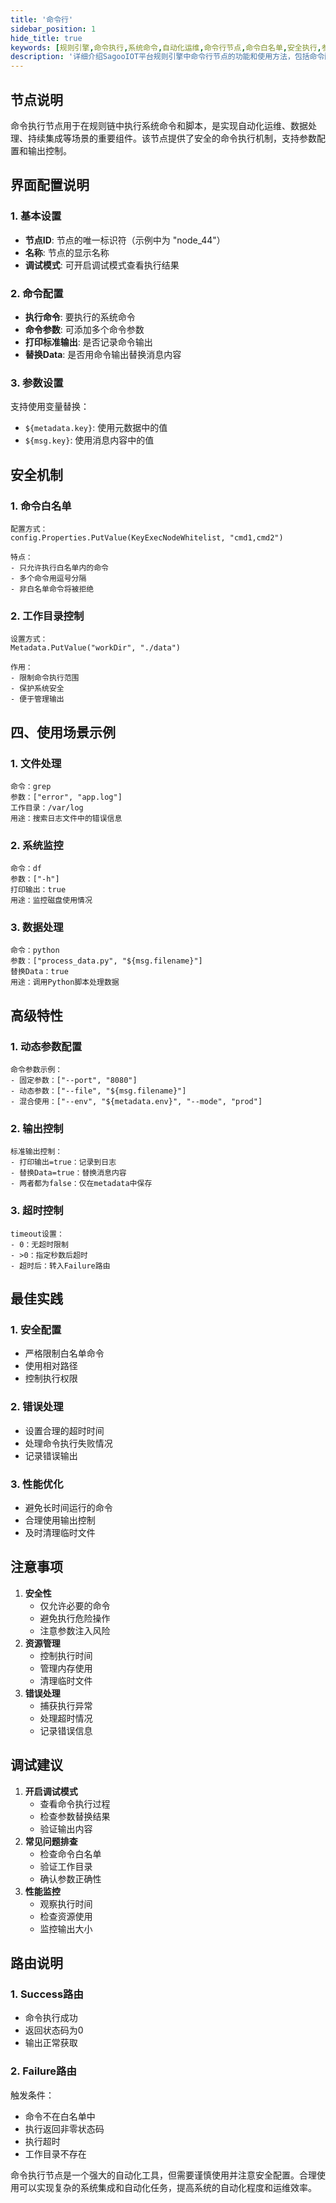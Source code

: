 ```yaml
---
title: '命令行'
sidebar_position: 1
hide_title: true
keywords: [规则引擎,命令执行,系统命令,自动化运维,命令行节点,命令白名单,安全执行,参数配置,命令输出,脚本执行]
description: '详细介绍SagooIOT平台规则引擎中命令行节点的功能和使用方法，包括命令配置、安全机制、参数设置、使用场景、最佳实践等内容，帮助用户安全高效地执行系统命令和脚本。'
---
```



## 节点说明

命令执行节点用于在规则链中执行系统命令和脚本，是实现自动化运维、数据处理、持续集成等场景的重要组件。该节点提供了安全的命令执行机制，支持参数配置和输出控制。

## 界面配置说明

### 1. 基本设置

- **节点ID**: 节点的唯一标识符（示例中为 "node_44"）
- **名称**: 节点的显示名称
- **调试模式**: 可开启调试模式查看执行结果

### 2. 命令配置

- **执行命令**: 要执行的系统命令
- **命令参数**: 可添加多个命令参数
- **打印标准输出**: 是否记录命令输出
- **替换Data**: 是否用命令输出替换消息内容

### 3. 参数设置

支持使用变量替换：

- `${metadata.key}`: 使用元数据中的值
- `${msg.key}`: 使用消息内容中的值

## 安全机制

### 1. 命令白名单

```
配置方式：
config.Properties.PutValue(KeyExecNodeWhitelist, "cmd1,cmd2")

特点：
- 只允许执行白名单内的命令
- 多个命令用逗号分隔
- 非白名单命令将被拒绝
```

### 2. 工作目录控制

```
设置方式：
Metadata.PutValue("workDir", "./data")

作用：
- 限制命令执行范围
- 保护系统安全
- 便于管理输出
```

## 四、使用场景示例

### 1. 文件处理

```
命令：grep
参数：["error", "app.log"]
工作目录：/var/log
用途：搜索日志文件中的错误信息
```

### 2. 系统监控

```
命令：df
参数：["-h"]
打印输出：true
用途：监控磁盘使用情况
```

### 3. 数据处理

```
命令：python
参数：["process_data.py", "${msg.filename}"]
替换Data：true
用途：调用Python脚本处理数据
```

## 高级特性

### 1. 动态参数配置

```
命令参数示例：
- 固定参数：["--port", "8080"]
- 动态参数：["--file", "${msg.filename}"]
- 混合使用：["--env", "${metadata.env}", "--mode", "prod"]
```

### 2. 输出控制

```
标准输出控制：
- 打印输出=true：记录到日志
- 替换Data=true：替换消息内容
- 两者都为false：仅在metadata中保存
```

### 3. 超时控制

```
timeout设置：
- 0：无超时限制
- >0：指定秒数后超时
- 超时后：转入Failure路由
```

## 最佳实践

### 1. 安全配置

- 严格限制白名单命令
- 使用相对路径
- 控制执行权限

### 2. 错误处理

- 设置合理的超时时间
- 处理命令执行失败情况
- 记录错误输出

### 3. 性能优化

- 避免长时间运行的命令
- 合理使用输出控制
- 及时清理临时文件

## 注意事项

1. **安全性**
    - 仅允许必要的命令
    - 避免执行危险操作
    - 注意参数注入风险
2. **资源管理**
    - 控制执行时间
    - 管理内存使用
    - 清理临时文件
3. **错误处理**
    - 捕获执行异常
    - 处理超时情况
    - 记录错误信息

## 调试建议

1. **开启调试模式**
    - 查看命令执行过程
    - 检查参数替换结果
    - 验证输出内容
2. **常见问题排查**
    - 检查命令白名单
    - 验证工作目录
    - 确认参数正确性
3. **性能监控**
    - 观察执行时间
    - 检查资源使用
    - 监控输出大小

## 路由说明

### 1. Success路由

- 命令执行成功
- 返回状态码为0
- 输出正常获取

### 2. Failure路由

触发条件：

- 命令不在白名单中
- 执行返回非零状态码
- 执行超时
- 工作目录不存在

命令执行节点是一个强大的自动化工具，但需要谨慎使用并注意安全配置。合理使用可以实现复杂的系统集成和自动化任务，提高系统的自动化程度和运维效率。
